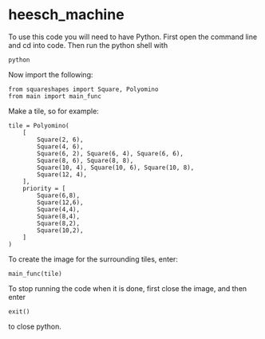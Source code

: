 # heesch_machine
To use this code you will need to have Python.
First open the command line and cd into code.
Then run the python shell with
```
python
```
Now import the following:
```
from squareshapes import Square, Polyomino
from main import main_func

```

Make a tile, so for example:
```
tile = Polyomino(
	[
		Square(2, 6),
		Square(4, 6),
		Square(6, 2), Square(6, 4), Square(6, 6),
		Square(8, 6), Square(8, 8),
		Square(10, 4), Square(10, 6), Square(10, 8),
		Square(12, 4),
	],
	priority = [
		Square(6,8),
		Square(12,6),
		Square(4,4),
		Square(8,4),
		Square(8,2),
		Square(10,2),
	]
)
```
To create the image for the surrounding tiles, enter:

```
main_func(tile)
```

To stop running the code when it is done, first close the image, and then enter
```
exit()
```
to close python.
